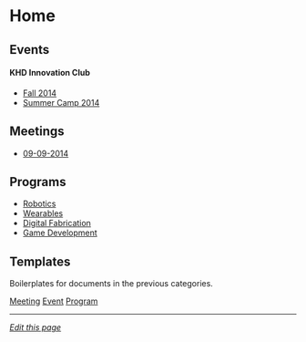 # Home

## Events


#### KHD Innovation Club
* [Fall 2014](events/falls-camp-2014.md)
* [Summer Camp 2014](events/summer-camp-2014.md)

## Meetings
* [09-09-2014](meetings/09-09-2014.md)

## Programs
* [Robotics](programs/robotics.md)
* [Wearables](programs/wearables.md)
* [Digital Fabrication](programs/digital-fabrication.md)
* [Game Development](programs/game-development.md)

## Templates

Boilerplates for documents in the previous categories.

[Meeting](templates/meeting.md)
[Event](templates/event.md)
[Program](templates/program.md)

------
*[Edit this page](https://github.com/KidsHackDay/wiki/edit/gh-pages/index.md)*
